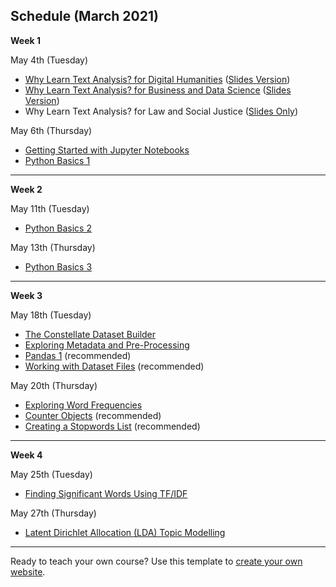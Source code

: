## Schedule (March 2021)

**Week 1**

May 4th (Tuesday)
* [Why Learn Text Analysis? for Digital Humanities](./why-dh.md) ([Slides Version](https://tinyurl.com/yabsasgp)) 
* [Why Learn Text Analysis? for Business and Data Science](./why-ds.md) ([Slides Version](https://tinyurl.com/verqmpd))
* Why Learn Text Analysis? for Law and Social Justice ([Slides Only](https://tinyurl.com/ew2vphc))

May 6th (Thursday)
* [Getting Started with Jupyter Notebooks](../getting-started-with-jupyter.ipynb)
* [Python Basics 1](../python-basics-1.ipynb)
___
**Week 2**

May 11th (Tuesday)

* [Python Basics 2](../python-basics-2.ipynb)

May 13th (Thursday)

* [Python Basics 3](../python-basics-3.ipynb)
___
**Week 3**

May 18th (Tuesday)

* [The Constellate Dataset Builder](https://tdm-pilot.org/builder/)
* [Exploring Metadata and Pre-Processing](../exploring-metadata.ipynb)
* [Pandas 1](../pandas-1.ipynb) (recommended)
* [Working with Dataset Files](../working-with-dataset-files.ipynb) (recommended)

May 20th (Thursday)

* [Exploring Word Frequencies](../exploring-word-frequencies.ipynb)
* [Counter Objects](../counter-objects.ipynb) (recommended)
* [Creating a Stopwords List](../creating-stopwords-list.ipynb) (recommended)
___
**Week 4**

May 25th (Tuesday)

* [Finding Significant Words Using TF/IDF](../finding-significant-terms.ipynb)

May 27th (Thursday)

* [Latent Dirichlet Allocation (LDA) Topic Modelling](../topic-modeling.ipynb)
___

Ready to teach your own course? Use this template to [create your own website](./create-your-own.md).
